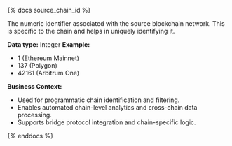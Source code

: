 {% docs source_chain_id %}

The numeric identifier associated with the source blockchain network. This is specific to the chain and helps in uniquely identifying it.

**Data type:** Integer
**Example:**
- 1 (Ethereum Mainnet)
- 137 (Polygon)
- 42161 (Arbitrum One)

**Business Context:**
- Used for programmatic chain identification and filtering.
- Enables automated chain-level analytics and cross-chain data processing.
- Supports bridge protocol integration and chain-specific logic.

{% enddocs %} 